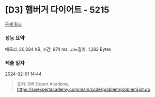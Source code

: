 # [D3] 햄버거 다이어트 - 5215 

[문제 링크](https://swexpertacademy.com/main/code/problem/problemDetail.do?contestProbId=AWT-lPB6dHUDFAVT) 

### 성능 요약

메모리: 20,084 KB, 시간: 974 ms, 코드길이: 1,382 Bytes

### 제출 일자

2024-02-01 14:44



> 출처: SW Expert Academy, https://swexpertacademy.com/main/code/problem/problemList.do